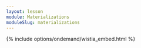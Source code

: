 ```yaml
---
layout: lesson
module: Materializations
moduleSlug: materializations
---
```


{% include options/ondemand/wistia_embed.html %}